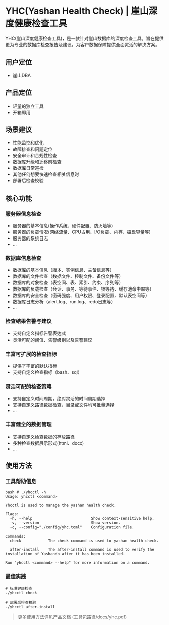 # YHC(Yashan Health Check) | 崖山深度健康检查工具

YHC(崖山深度健康检查工具)，是一款针对崖山数据库的深度检查工具。旨在提供更为专业的数据库检查报告及建议，为客户数据保障提供全面灵活的解决方案。

## 用户定位

- 崖山DBA

## 产品定位

- 轻量的独立工具
- 开箱即用

## 场景建议

- 性能监控和优化
- 故障排查和问题定位
- 安全审计和合规性检查
- 数据库升级和迁移前检查
- 数据库日常巡检
- 其他任何想要快速检查相关信息时
- 部署后检查校验

## 核心功能

### 服务器信息检查

- 服务器的基本信息(操作系统、硬件配置、防火墙等)
- 服务器的负载情况(网络流量、CPU占用、I/O负载、内存、磁盘容量等)
- 服务器的系统日志
- ...

### 数据库信息检查

- 数据库的基本信息（版本、实例信息、主备信息等）
- 数据库的文件检查（数据文件、控制文件、备份文件等）
- 数据库的对象检查（表空间、表、索引、约束、序列等）
- 数据库的负载检查（会话、事务、等待事件、锁等待、缓存池命中率等）
- 数据库的安全检查（密码强度、用户权限、登录配置、默认表空间等）
- 数据库日志分析（alert.log、run.log、redo日志等）
- ...

### 检查结果告警与建议

- 支持自定义指标告警表达式
- 灵活可配的阈值、告警级别以及告警建议

### 丰富可扩展的检查指标

- 提供了丰富的默认指标
- 支持自定义检查指标（bash、sql）

### 灵活可配的检查策略

- 支持自定义时间周期，绝对灵活的时间周期选择
- 支持自定义路径数据检查，目录或文件均可批量选择
- ...

### 丰富健全的数据管理

- 支持自定义检查数据的存放路径
- 多种检查数据展示形式(html、docx)
- ...
## 使用方法

### 工具帮助信息

```
bash # ./yhcctl -h
Usage: yhcctl <command>

Yhcctl is used to manage the yashan health check.

Flags:
  -h, --help                          Show context-sensitive help.
  -v, --version                       Show version.
  -c, --config="./config/yhc.toml"    Configuration file.

Commands:
  check            The check command is used to yashan health check.

  after-install    The after-install command is used to verify the installation of Yashandb after it has been installed.

Run "yhcctl <command> --help" for more information on a command.
```

### 最佳实践

```shell
# 标准健康检查
./yhcctl check

# 部署后检查校验
./yhcctl after-install
```

>更多使用方法详见产品文档 (工具包路径/docs/yhc.pdf)